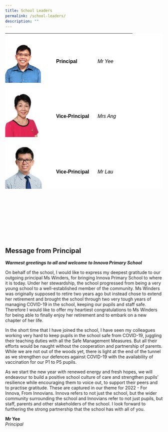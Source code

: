 ```yaml
---
title: School Leaders
permalink: /school-leaders/
description: ""
---
```

<table class="aligncenter" width="429" style="box-sizing: border-box; border-collapse: collapse; border-spacing: 0px; background-color: rgb(255, 255, 255); clear: both; display: block; margin: 5px auto; color: rgb(128, 128, 128); font-family: Helvetica, Verdana, Arial, sans-serif; font-size: 14px; font-style: normal; font-variant-ligatures: normal; font-variant-caps: normal; font-weight: 400; letter-spacing: normal; orphans: 2; text-align: start; text-transform: none; white-space: normal; widows: 2; word-spacing: 0px; -webkit-text-stroke-width: 0px; text-decoration-thickness: initial; text-decoration-style: initial; text-decoration-color: initial; height: 496px;"><tbody style="box-sizing: border-box;"><tr style="box-sizing: border-box;"><td style="box-sizing: border-box; padding: 0px; width: 162.75px;"><img loading="lazy" class="alignnone  wp-image-21698" src="/images/2022_website_MrYee-225x300.jpeg" alt="" width="114" height="152" sizes="(max-width: 114px) 100vw, 114px" style="box-sizing: border-box; border: 0px; vertical-align: middle; max-width: 100%; height: auto; margin: 5px 20px 20px 0px;"></td><td style="box-sizing: border-box; padding: 0px; width: 132.625px;"><strong style="box-sizing: border-box; font-weight: bold;"><span style="box-sizing: border-box; font-family: helvetica, arial, sans-serif; font-size: 16px; color: rgb(0, 0, 0);">Principal</span></strong></td><td style="box-sizing: border-box; padding: 0px; width: 111.625px;"><em style="box-sizing: border-box;"><span style="box-sizing: border-box; font-family: helvetica, arial, sans-serif; font-size: 16px; color: rgb(0, 0, 0);">Mr Yee</span></em></td></tr><tr style="box-sizing: border-box;"><td style="box-sizing: border-box; padding: 0px; width: 162.75px;"><img loading="lazy" class="alignnone  wp-image-21699" src="/images/2022_website_MrsAng-225x300.jpeg" alt="" width="111" height="148" style="box-sizing: border-box; border: 0px; vertical-align: middle; max-width: 100%; height: auto; margin: 5px 20px 20px 0px;"></td><td style="box-sizing: border-box; padding: 0px; width: 132.625px;"><strong style="box-sizing: border-box; font-weight: bold;"><span style="box-sizing: border-box; font-family: helvetica, arial, sans-serif; font-size: 16px; color: rgb(0, 0, 0);">Vice-Principal</span></strong></td><td style="box-sizing: border-box; padding: 0px; width: 111.625px;"><em style="box-sizing: border-box;"><span style="box-sizing: border-box; font-family: helvetica, arial, sans-serif; font-size: 16px; color: rgb(0, 0, 0);">Mrs Ang</span></em></td></tr><tr style="box-sizing: border-box;"><td style="box-sizing: border-box; padding: 0px; width: 162.75px;"><img loading="lazy" class="alignnone  wp-image-21700" src="/images/2022_website_MrLau-225x300.jpeg" alt="" width="117" height="156" style="box-sizing: border-box; border: 0px; vertical-align: middle; max-width: 100%; height: auto; margin: 5px 20px 20px 0px;"></td><td style="box-sizing: border-box; padding: 0px; width: 132.625px;"><strong style="box-sizing: border-box; font-weight: bold;"><span style="box-sizing: border-box; font-family: helvetica, arial, sans-serif; font-size: 16px; color: rgb(0, 0, 0);">Vice-Principal</span></strong></td><td style="box-sizing: border-box; padding: 0px; width: 111.625px;"><em style="box-sizing: border-box;"><span style="box-sizing: border-box; font-family: helvetica, arial, sans-serif; font-size: 16px; color: rgb(0, 0, 0);">Mr Lau</span></em></td></tr></tbody></table>
<br>

<br><br><br><br><br><br><br>

Message from Principal
----------------------

_**Warmest greetings to all and welcome to Innova Primary School**_

On behalf of the school, I would like to express my deepest gratitude to our outgoing principal Ms Winders, for bringing Innova Primary School to where it is today. Under her stewardship, the school progressed from being a very young school to a well-established member of the community. Ms Winders was originally supposed to retire two years ago but instead chose to extend her retirement and brought the school through two very tough years of managing COVID-19 in the school, keeping our pupils and staff safe. Therefore I would like to offer my heartiest congratulations to Ms Winders for being able to finally enjoy her retirement and to embark on a new chapter of her life.

In the short time that I have joined the school, I have seen my colleagues working very hard to keep pupils in the school safe from COVID-19, juggling their teaching duties with all the Safe Management Measures. But all their efforts would be naught without the cooperation and partnership of parents. While we are not out of the woods yet, there is light at the end of the tunnel as we strengthen our defences against COVID-19 with the availability of vaccination for our P1 to P5 pupils.

As we start the new year with renewed energy and fresh hopes, we will endeavour to build a positive school culture of care and strengthen pupils’ resilience while encouraging them to voice out, to support their peers and to practise gratitude. These are captured in our theme for 2022 - For Innova, From Innovians. Innova refers to not just the school, but the wider community surrounding the school and Innovians refer to not just pupils, but staff, parents and other stakeholders of the school. I look forward to furthering the strong partnership that the school has with all of you.

**Mr Yee**  
_Principal_